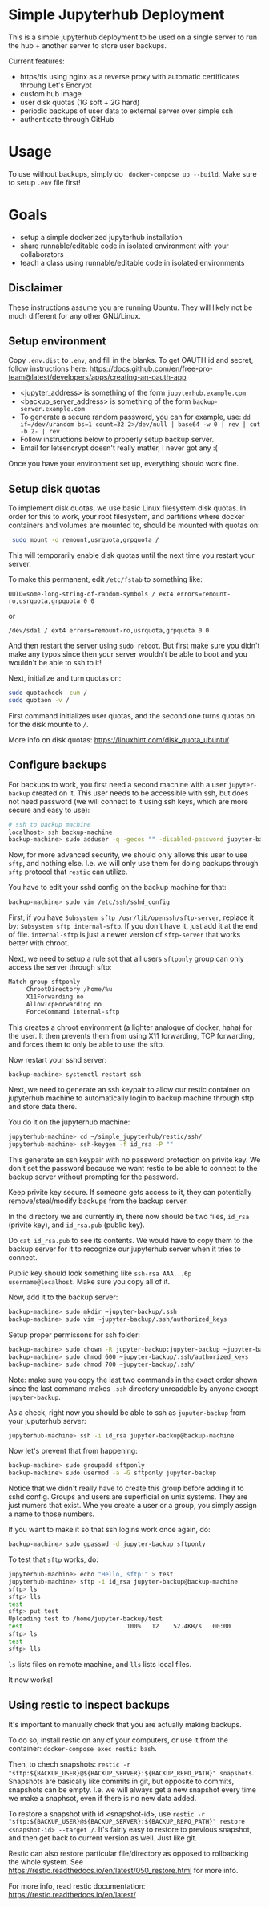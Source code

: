 # Simple Jupyterhub Deployment

This is a simple jupyterhub deployment to be used on a single server to run the hub + another server to store user backups.

Current features:
* https/tls using nginx as a reverse proxy with automatic certificates throuhg Let's Encrypt
* custom hub image
* user disk quotas (1G soft + 2G hard)
* periodic backups of user data to external server over simple ssh
* authenticate through GitHub

# Usage

To use without backups, simply do ` docker-compose up --build`. Make sure to setup `.env` file first!

# Goals

* setup a simple dockerized jupyterhub installation
* share runnable/editable code in isolated environment with your collaborators
* teach a class using runnable/editable code in isolated environments

## Disclaimer

These instructions assume you are running Ubuntu. They will likely not be much different for any other GNU/Linux.

## Setup environment

Copy `.env.dist` to `.env`, and fill in the blanks.
To get OAUTH id and secret, follow instructions here: https://docs.github.com/en/free-pro-team@latest/developers/apps/creating-an-oauth-app

* \<jupyter_address\> is something of the form `jupyterhub.example.com`
* \<backup_server_address\> is something of the form `backup-server.example.com`
* To generate a secure random password, you can for example, use:
`dd if=/dev/urandom bs=1 count=32 2>/dev/null | base64 -w 0 | rev | cut -b 2- | rev`
* Follow instructions below to properly setup backup server.
* Email for letsencrypt doesn't really matter, I never got any :(

Once you have your environment set up, everything should work fine.

## Setup disk quotas

To implement disk quotas, we use basic Linux filesystem disk quotas. In order for this to work, your root filesystem, and partitions where docker containers and volumes are mounted to, should be mounted with quotas on:
```bash
 sudo mount -o remount,usrquota,grpquota /
```

This will temporarily enable disk quotas until the next time you restart your server.

To make this permanent, edit `/etc/fstab` to something like:

`UUID=some-long-string-of-random-symbols / ext4 errors=remount-ro,usrquota,grpquota 0 0`

or

`/dev/sda1 / ext4 errors=remount-ro,usrquota,grpquota 0 0`

And then restart the server using `sudo reboot`. But first make sure you didn't make any typos since then your server wouldn't be able to boot and you wouldn't be able to ssh to it!

Next, initialize and turn quotas on:

```bash
sudo quotacheck -cum /
sudo quotaon -v /
```

First command initializes user quotas, and the second one turns quotas on for the disk mounte to `/`.

More info on disk quotas: https://linuxhint.com/disk_quota_ubuntu/

## Configure backups

For backups to work, you first need a second machine with a user `jupyter-backup` created on it.
This user needs to be accessible with ssh, but does not need password (we will connect to it using
ssh keys, which are more secure and easy to use):

```bash
# ssh to backup machine
localhost> ssh backup-machine
backup-machine> sudo adduser -q -gecos "" -disabled-password jupyter-backup
```

Now, for more advanced security, we should only allows this user to use `sftp`, and nothing else.
I.e. we will only use them for doing backups through `sftp` protocol that `restic` can utilize.

You have to edit your sshd config on the backup machine for that:
```bash
backup-machine> sudo vim /etc/ssh/sshd_config
```

First, if you have `Subsystem sftp /usr/lib/openssh/sftp-server`, replace it by:
`Subsystem sftp internal-sftp`.
If you don't have it, just add it at the end of file. `internal-sftp` is just a newer
version of `sftp-server` that works better with chroot.

Next, we need to setup a rule sot that all users `sftponly` group can only access the server through sftp:
```bash
Match group sftponly
     ChrootDirectory /home/%u
     X11Forwarding no
     AllowTcpForwarding no
     ForceCommand internal-sftp
```

This creates a chroot environment (a lighter analogue of docker, haha) for the user.
It then prevents them from using X11 forwarding, TCP forwarding, and forces them to only be able
to use the sftp.

Now restart your sshd server:
```bash
backup-machine> systemctl restart ssh
```

Next, we need to generate an ssh keypair to allow our restic container on jupyterhub machine to
automatically login to backup machine through sftp and store data there.

You do it on the jupyterhub machine:
```bash
jupyterhub-machine> cd ~/simple_jupyterhub/restic/ssh/
jupyterhub-machine> ssh-keygen -f id_rsa -P ""
```

This generate an ssh keypair with no password protection on privite key. We don't set the
password because we want restic to be able to connect to the backup server without prompting
for the password.

Keep privite key secure. If someone gets access to it, they can potentially remove/steal/modify
backups from the backup server.

In the directory we are currently in, there now should be two files, `id_rsa` (privite key), and
`id_rsa.pub` (public key).

Do `cat id_rsa.pub` to see its contents. We would have to copy them to the backup server for it to
recognize our jupyterhub server when it tries to connect.

Public key should look something like `ssh-rsa AAA...6p username@localhost`. Make sure you copy all
of it.

Now, add it to the backup server:

```bash
backup-machine> sudo mkdir ~jupyter-backup/.ssh
backup-machine> sudo vim ~jupyter-backup/.ssh/authorized_keys
```

Setup proper permissons for ssh folder:
```bash
backup-machine> sudo chown -R jupyter-backup:jupyter-backup ~jupyter-backup/.ssh/
backup-machine> sudo chmod 600 ~jupyter-backup/.ssh/authorized_keys
backup-machine> sudo chmod 700 ~jupyter-backup/.ssh/
```

Note: make sure you copy the last two commands in the exact order shown since the last command
makes `.ssh` directory unreadable by anyone except `jupyter-backup`.

As a check, right now you should be able to ssh as `juputer-backup` from your juputerhub server:

```bash
jupyterhub-machine> ssh -i id_rsa jupyter-backup@backup-machine
```

Now let's prevent that from happening:

```bash
backup-machine> sudo groupadd sftponly
backup-machine> sudo usermod -a -G sftponly jupyter-backup
```

Notice that we didn't really have to create this group before adding it to sshd config.
Groups and users are superficial on unix systems. They are just numers that exist.
Whe you create a user or a group, you simply assign a name to those numbers.

If you want to make it so that ssh logins work once again, do:
```bash
backup-machine> sudo gpasswd -d jupyter-backup sftponly
```

To test that `sftp` works, do:

```bash
jupyterhub-machine> echo "Hello, sftp!" > test
jupyterhub-machine> sftp -i id_rsa jupyter-backup@backup-machine
sftp> ls
sftp> lls
test
sftp> put test
Uploading test to /home/jupyter-backup/test
test                             100%   12    52.4KB/s   00:00
sftp> ls
test
sftp> lls
```

`ls` lists files on remote machine, and `lls` lists local files.

It now works!

## Using restic to inspect backups

It's important to manually check that you are actually making backups.

To do so, install restic on any of your computers, or use it from the container: `docker-compose exec restic bash`.

Then, to chech snapshots: `restic -r "sftp:${BACKUP_USER}@${BACKUP_SERVER}:${BACKUP_REPO_PATH}" snapshots`.
Snapshots are basically like commits in git, but opposite to commits, snapshots can be
empty. I.e. we will always get a new snapshot every time we make a snaphsot, even
if there is no new data added.

To restore a snapshot with id \<snapshot-id\>, use
`restic -r "sftp:${BACKUP_USER}@${BACKUP_SERVER}:${BACKUP_REPO_PATH}" restore <snapshot-id> --target /`.
It's fairly easy to restore to previous snapshot, and then get back to current version as well. Just like git.

Restic can also restore particular file/directory as opposed to rollbacking the whole system.
See <https://restic.readthedocs.io/en/latest/050_restore.html> for more info.

For more info, read restic documentation: <https://restic.readthedocs.io/en/latest/>
